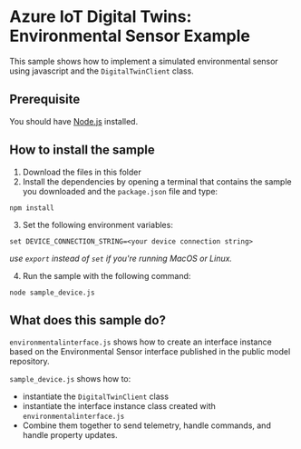 # Azure IoT Digital Twins: Environmental Sensor Example

This sample shows how to implement a simulated environmental sensor using javascript and the `DigitalTwinClient` class.

## Prerequisite

You should have [Node.js](https://nodejs.org/en/) installed.

## How to install the sample

1. Download the files in this folder
2. Install the dependencies by opening a terminal that contains the sample you downloaded and the `package.json` file and type:

```shell
npm install
```

3. Set the following environment variables:

```shell
set DEVICE_CONNECTION_STRING=<your device connection string>
```
*use `export` instead of `set` if you're running MacOS or Linux.*

4. Run the sample with the following command:

```shell
node sample_device.js
```

## What does this sample do?

`environmentalinterface.js` shows how to create an interface instance based on the Environmental Sensor interface published in the public model repository.

`sample_device.js` shows how to:
- instantiate the `DigitalTwinClient` class
- instantiate the interface instance class created with `environmentalinterface.js`
- Combine them together to send telemetry, handle commands, and handle property updates.
